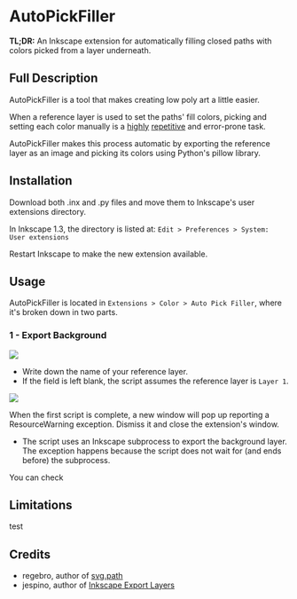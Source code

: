 # AutoPickFiller
**TL;DR:** An Inkscape extension for automatically filling closed paths with colors picked from a layer underneath.

## Full Description
AutoPickFiller is a tool that makes creating low poly art a little easier.

When a reference layer is used to set the paths' fill colors, picking and setting each color manually is a [highly](https://www.youtube.com/watch?v=7hcxuwDKo6I) [repetitive](https://www.youtube.com/watch?v=YdqndZ6T3MA) and error-prone task.

AutoPickFiller makes this process automatic by exporting the reference layer as an image and picking its colors using Python's pillow library.

## Installation
Download both .inx and .py files and move them to Inkscape's user extensions directory.

In Inkscape 1.3, the directory is listed at: `Edit > Preferences > System: User extensions`

Restart Inkscape to make the new extension available.

## Usage
AutoPickFiller is located in `Extensions > Color > Auto Pick Filler`, where it's broken down in two parts.

### 1 - Export Background
![](https://github.com/Raiyuuni/autopickfiller/assets/65428607/f0aacc7c-ec5a-4669-a92c-d5d266d533bd)

- Write down the name of your reference layer.
- If the field is left blank, the script assumes the reference layer is `Layer 1`.



![](https://github.com/Raiyuuni/autopickfiller/assets/65428607/3f5df713-8d14-4834-ab3e-dc7f74bd4763)

When the first script is complete, a new window will pop up reporting a ResourceWarning exception. Dismiss it and close the extension's window.
- The script uses an Inkscape subprocess to export the background layer. The exception happens because the script does not wait for (and ends before) the subprocess.

You can check 




## Limitations
test

## Credits
- regebro, author of [svg.path](https://github.com/jespino/inkscape-export-layers)
- jespino, author of [Inkscape Export Layers](https://github.com/jespino/inkscape-export-layers)
